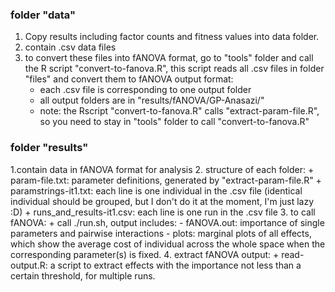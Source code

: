 ### folder "data" 
1. Copy results including factor counts and fitness values into data folder.
2. contain .csv data files
3. to convert these files into fANOVA format, go to "tools" folder and call the R script "convert-to-fanova.R", this script reads all .csv files in folder "files" and convert them to fANOVA output format:
	+ each .csv file is corresponding to one output folder
	+ all output folders are in "results/fANOVA/GP-Anasazi/"
	+ note: the Rscript "convert-to-fanova.R" calls "extract-param-file.R", so you need to stay in "tools" folder to call "convert-to-fanova.R"

### folder "results" 
1.contain data in fANOVA format for analysis
2. structure of each folder:
	+ param-file.txt: parameter definitions, generated by "extract-param-file.R"
	+ paramstrings-it1.txt: each line is one individual in the .csv file (identical individual should be grouped, but I don't do it at the moment, I'm just lazy :D)
	+ runs_and_results-it1.csv: each line is one run in the .csv file
3. to call fANOVA:
	+ call ./run.sh, output includes:
		- fANOVA.out: importance of single parameters and pairwise interactions
		- plots: marginal plots of all effects, which show the average cost of individual across the whole space when the corresponding parameter(s) is fixed.
4. extract fANOVA output:
	+ read-output.R: a script to extract effects with the importance not less than a certain threshold, for multiple runs.

